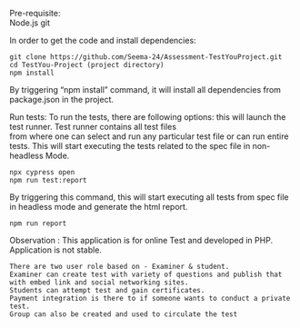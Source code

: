 Pre-requisite:	
	Node.js	
	git

In order to get the code and install dependencies:

    git clone https://github.com/Seema-24/Assessment-TestYouProject.git
    cd TestYou-Project (project directory)
    npm install
	
By triggering “npm install” command, it will install all dependencies from package.json in the project.

Run tests:
To run the tests, there are following options:
this will launch the test runner. Test runner contains all test files  
from where one can select and run any particular test file or can run entire tests.
This will start executing the tests related to the spec file in non-headless Mode.
           
	npx cypress open
	npm run test:report

By triggering this command, this will start executing all tests from 
spec file in headless mode and generate the html report.

	npm run report 


Observation : 
	This application is for online Test and developed in PHP.
	Application is not stable.

	There are two user role based on - Examiner & student.
	Examiner can create test with variety of questions and publish that with embed link and social networking sites.
	Students can attempt test and gain certificates.
	Payment integration is there to if someone wants to conduct a private test.
	Group can also be created and used to circulate the test



